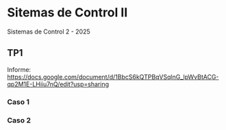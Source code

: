 # Sitemas de Control II
Sistemas de Control 2 - 2025
## TP1
Informe: 
https://docs.google.com/document/d/1BbcS6kQTPBqVSqlnG_lpWvBtACG-qp2M1E-LHiiu7nQ/edit?usp=sharing
### Caso 1
### Caso 2

